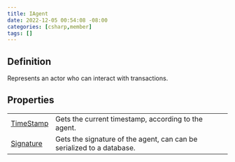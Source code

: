 ```yaml
---
title: IAgent
date: 2022-12-05 00:54:08 -08:00
categories: [csharp,member]
tags: []
---
```


## Definition

Represents an actor who can interact with transactions.

## Properties
<table><tr><td><!--/posts/csharp.member.entitydb.abstractions.agents.iagent.timestamp/--><a href='#'>TimeStamp</a></td><td>
Gets the current timestamp, according to the agent.
</td></tr><tr><td><!--/posts/csharp.member.entitydb.abstractions.agents.iagent.signature/--><a href='#'>Signature</a></td><td>
Gets the signature of the agent, can can be serialized to a database.
</td></tr></table>
